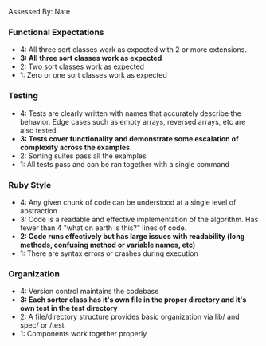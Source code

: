 Assessed By: Nate

### Functional Expectations

* 4: All three sort classes work as expected with 2 or more extensions.
* **3: All three sort classes work as expected**
* 2: Two sort classes work as expected
* 1: Zero or one sort classes work as expected

### Testing

* 4: Tests are clearly written with names that accurately describe the behavior. Edge cases
such as empty arrays, reversed arrays, etc are also tested.
* **3: Tests cover functionality and demonstrate some escalation of complexity across the examples.**
* 2: Sorting suites pass all the examples
* 1: All tests pass and can be ran together with a single command

### Ruby Style

* 4: Any given chunk of code can be understood at a single level of abstraction
* 3: Code is a readable and effective implementation of the algorithm. Has fewer than 4 "what on earth is this?" lines of code.
* **2: Code runs effectively but has large issues with readability (long methods, confusing method or variable names, etc)**
* 1: There are syntax errors or crashes during execution

### Organization

* 4: Version control maintains the codebase
* **3: Each sorter class has it's own file in the proper directory and it's own test in the test directory**
* 2: A file/directory structure provides basic organization via lib/ and spec/ or /test
* 1: Components work together properly
